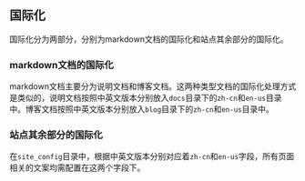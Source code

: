 ## 国际化
国际化分为两部分，分别为markdown文档的国际化和站点其余部分的国际化。

### markdown文档的国际化
markdown文档主要分为说明文档和博客文档。这两种类型文档的国际化处理方式是类似的，说明文档按照中英文版本分别放入`docs`目录下的`zh-cn`和`en-us`目录中。博客文档按照中英文版本分别放入`blog`目录下的`zh-cn`和`en-us`目录中。

### 站点其余部分的国际化
在`site_config`目录中，根据中英文版本分别对应着`zh-cn`和`en-us`字段，所有页面相关的文案均需配置在这两个字段下。